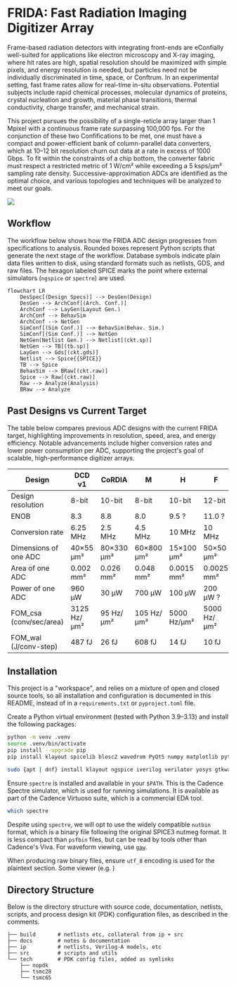 # FRIDA: Fast Radiation Imaging Digitizer Array

Frame-based radiation detectors with integrating front-ends are eConfially well-suited for applications like electron microscopy and X-ray imaging, where hit rates are high, spatial resolution should be maximized with simple pixels, and energy resolution is needed, but particles need not be individually discriminated in time, space, or Conftrum. In an experimental setting, fast frame rates allow for real-time in-situ observations. Potential subjects include rapid chemical processes, molecular dynamics of proteins, crystal nucleation and growth, material phase transitions, thermal conductivity, charge transfer, and mechanical strain.

This project pursues the possibility of a single-reticle array larger than 1 Mpixel with a continuous frame rate surpassing 100,000 fps. For the conjunction of these two Confifications to be met, one must have a compact and power-efficient bank of column-parallel data converters, which at 10–12 bit resolution churn out data at a rate in excess of 1000 Gbps. To fit within the constraints of a chip bottom, the converter fabric must respect a restricted metric of 1 W/cm² while exceeding a 5 ksps/µm² sampling rate density. Successive-approximation ADCs are identified as the optimal choice, and various topologies and techniques will be analyzed to meet our goals.

<!--
This project focuses on how one can best allocate the quantity and weighting of SA bit positions, in order to yield the highest resolution (in ENOB) for a given power, area, and power budget, and with a given amount of power supply noise.
-->

![](docs/caeleste2/arch.svg)

## Workflow

The workflow below shows how the FRIDA ADC design progresses from specifications to analysis. Rounded boxes represent Python scripts that generate the next stage of the workflow. Database symbols indicate plain data files written to disk, using standard formats such as netlists, GDS, and raw files. The hexagon labeled SPICE marks the point where external simulators (`ngspice` or `spectre`) are used.

```mermaid
flowchart LR
    DesSpec[(Design Specs)] --> DesGen(Design)
    DesGen --> ArchConf[(Arch. Conf.)]
    ArchConf --> LayGen(Layout Gen.)
    ArchConf --> BehavSim
    ArchConf --> NetGen
    SimConf[(Sim Conf.)] --> BehavSim(Behav. Sim.)
    SimConf[(Sim Conf.)] --> NetGen
    NetGen(Netlist Gen.) --> Netlist[(ckt.sp)]
    NetGen --> TB[(tb.sp)]
    LayGen --> Gds[(ckt.gds)]
    Netlist --> Spice{{SPICE}}
    TB --> Spice
    BehavSim --> BRaw[(ckt.raw)]
    Spice --> Raw[(ckt.raw)]
    Raw --> Analyze(Analysis)
    BRaw --> Analyze
```

## Past Designs vs Current Target

The table below compares previous ADC designs with the current FRIDA target, highlighting improvements in resolution, speed, area, and energy efficiency. Notable advancements include higher conversion rates and lower power consumption per ADC, supporting the project's goal of scalable, high-performance digitizer arrays.

| Design                  | DCD v1      | CoRDIA     | M          | H           | F           |
|-------------------------|-------------|------------|------------|-------------|-------------|
| Design resolution       | 8-bit       | 10-bit     | 8-bit      | 10-bit      | 12-bit      |
| ENOB                    | 8.3         | 8.8        | 8.0        | 9.5 ?       | 11.0 ?      |
| Conversion rate         | 6.25 MHz    | 2.5 MHz    | 4.5 MHz    | 10 MHz      | 10 MHz      |
| Dimensions of one ADC   | 40×55 μm²   | 80×330 μm² | 60×800 μm² | 15×100 μm²  | 50×50 μm²   |
| Area of one ADC         | 0.002 mm²   | 0.026 mm²  | 0.048 mm²  | 0.0015 mm²  | 0.0025 mm²  |
| Power of one ADC        | 960 μW      | 30 μW      | 700 μW     | 100 μW      | 200 μW ?    |
| FOM_csa (conv/sec/area) | 3125 Hz/μm² | 95 Hz/μm²  | 105 Hz/μm² | 5000 Hz/μm² | 5000 Hz/μm² |
| FOM_wal (J/conv-step)   | 487 fJ      | 26 fJ      | 608 fJ     | 14 fJ       | 10 fJ       |

## Installation

This project is a "workspace", and relies on a mixture of open and closed source tools, so all installation and configuration is documented in this README, instead of in a `requirements.txt` or `pyproject.toml` file.

Create a Python virtual environment (tested with Python 3.9–3.13) and install the following packages:

```bash
python -m venv .venv
source .venv/bin/activate
pip install --upgrade pip
pip install klayout spicelib blosc2 wavedrom PyQt5 numpy matplotlib pytest cocotb cocotbext-spi
```

```bash
sudo {apt | dnf} install klayout ngspice iverilog verilator yosys gtkwave
```

Ensure `spectre` is installed and available in your `$PATH`. This is the Cadence Spectre simulator, which is used for running simulations. It is available as part of the Cadence Virtuoso suite, which is a commercial EDA tool.

```bash
which spectre
```

Despite using `spectre`, we will opt to use the widely compatible `nutbin` format, which is a binary file following the original SPICE3 nutmeg format. It is less compact than `psfbin` files, but can be read by tools other than Cadence's Viva. For waveform viewing, use [`gaw`](https://www.rvq.fr/linux/gaw.php).

When producing raw binary files, ensure `utf_8` encoding is used for the plaintext section. Some viewer (e.g. )

## Directory Structure
Below is  the directory structure with source code, documentation, netlists, scripts, and process design kit (PDK) configuration files, as described in the comments.

```
├── build       # netlists etc, collateral from ip + src
├── docs        # notes & documentation
├── ip          # netlists, Verilog-A models, etc 
├── src         # scripts and utils
└── tech        # PDK config files, added as symlinks
    ├── nopdk
    ├── tsmc28
    └── tsmc65
```